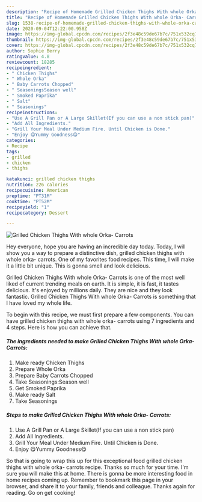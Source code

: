 ```yaml
---
description: "Recipe of Homemade Grilled Chicken Thighs With whole Orka- Carrots"
title: "Recipe of Homemade Grilled Chicken Thighs With whole Orka- Carrots"
slug: 1538-recipe-of-homemade-grilled-chicken-thighs-with-whole-orka-carrots
date: 2020-09-04T12:22:00.958Z
image: https://img-global.cpcdn.com/recipes/2f3e48c59de67b7c/751x532cq70/grilled-chicken-thighs-with-whole-orka-carrots-recipe-main-photo.jpg
thumbnail: https://img-global.cpcdn.com/recipes/2f3e48c59de67b7c/751x532cq70/grilled-chicken-thighs-with-whole-orka-carrots-recipe-main-photo.jpg
cover: https://img-global.cpcdn.com/recipes/2f3e48c59de67b7c/751x532cq70/grilled-chicken-thighs-with-whole-orka-carrots-recipe-main-photo.jpg
author: Sophie Berry
ratingvalue: 4.8
reviewcount: 18285
recipeingredient:
- " Chicken Thighs"
- " Whole Orka"
- " Baby Carrots Chopped"
- " SeasoningsSeason well"
- " Smoked Paprika"
- " Salt"
- " Seasonings"
recipeinstructions:
- "Use A Grill Pan or A Large Skillet(If you can use a non stick pan)"
- "Add All Ingredients."
- "Grill Your Meal Under Medium Fire. Until Chicken is Done."
- "Enjoy 😋Yummy Goodness😋"
categories:
- Recipe
tags:
- grilled
- chicken
- thighs

katakunci: grilled chicken thighs 
nutrition: 226 calories
recipecuisine: American
preptime: "PT31M"
cooktime: "PT52M"
recipeyield: "1"
recipecategory: Dessert

---
```



![Grilled Chicken Thighs With whole Orka- Carrots](https://img-global.cpcdn.com/recipes/2f3e48c59de67b7c/751x532cq70/grilled-chicken-thighs-with-whole-orka-carrots-recipe-main-photo.jpg)

Hey everyone, hope you are having an incredible day today. Today, I will show you a way to prepare a distinctive dish, grilled chicken thighs with whole orka- carrots. One of my favorites food recipes. This time, I will make it a little bit unique. This is gonna smell and look delicious.

Grilled Chicken Thighs With whole Orka- Carrots is one of the most well liked of current trending meals on earth. It is simple, it is fast, it tastes delicious. It's enjoyed by millions daily. They are nice and they look fantastic. Grilled Chicken Thighs With whole Orka- Carrots is something that I have loved my whole life.




To begin with this recipe, we must first prepare a few components. You can have grilled chicken thighs with whole orka- carrots using 7 ingredients and 4 steps. Here is how you can achieve that.

<!--inarticleads1-->

##### The ingredients needed to make Grilled Chicken Thighs With whole Orka- Carrots:

1. Make ready  Chicken Thighs
1. Prepare  Whole Orka
1. Prepare  Baby Carrots Chopped
1. Take  Seasonings:Season well
1. Get  Smoked Paprika
1. Make ready  Salt
1. Take  Seasonings




<!--inarticleads2-->

##### Steps to make Grilled Chicken Thighs With whole Orka- Carrots:

1. Use A Grill Pan or A Large Skillet(If you can use a non stick pan)
1. Add All Ingredients.
1. Grill Your Meal Under Medium Fire. Until Chicken is Done.
1. Enjoy 😋Yummy Goodness😋




So that is going to wrap this up for this exceptional food grilled chicken thighs with whole orka- carrots recipe. Thanks so much for your time. I'm sure you will make this at home. There is gonna be more interesting food in home recipes coming up. Remember to bookmark this page in your browser, and share it to your family, friends and colleague. Thanks again for reading. Go on get cooking!
